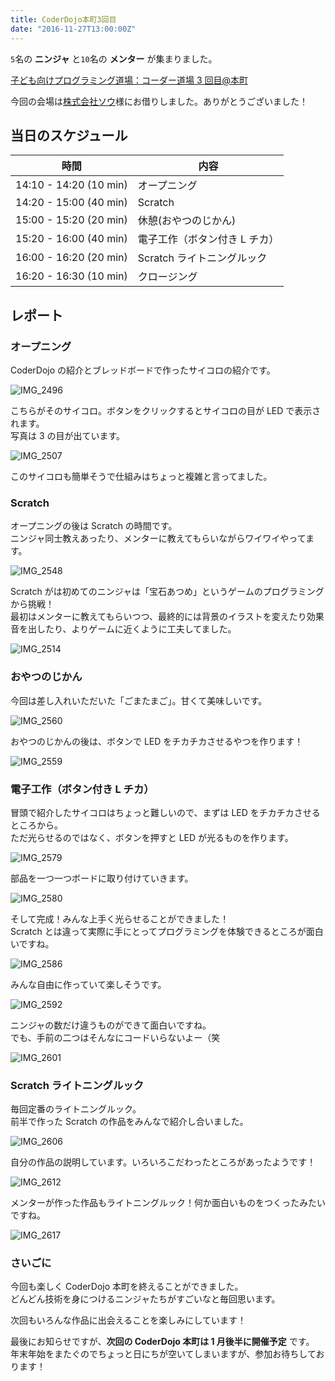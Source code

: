 ```yaml
---
title: CoderDojo本町3回目
date: "2016-11-27T13:00:00Z"
---
```


`5`名の **ニンジャ** と`10`名の **メンター** が集まりました。

[子ども向けプログラミング道場：コーダー道場 3 回目@本町](https://coderdojo-hommachi.doorkeeper.jp/events/54257)

今回の会場は[株式会社ソウ](https://sou-co.jp/)様にお借りしました。ありがとうございました！

## 当日のスケジュール

| 時間                   | 内容                          |
| ---------------------- | ----------------------------- |
| 14:10 - 14:20 (10 min) | オープニング                  |
| 14:20 - 15:00 (40 min) | Scratch                       |
| 15:00 - 15:20 (20 min) | 休憩(おやつのじかん)          |
| 15:20 - 16:00 (40 min) | 電子工作（ボタン付き L チカ） |
| 16:00 - 16:20 (20 min) | Scratch ライトニングルック    |
| 16:20 - 16:30 (10 min) | クロージング                  |

## レポート

### オープニング

CoderDojo の紹介とブレッドボードで作ったサイコロの紹介です。

![IMG_2496](./IMG_2496.jpg)

こちらがそのサイコロ。ボタンをクリックするとサイコロの目が LED で表示されます。  
写真は 3 の目が出ています。

![IMG_2507](./IMG_2507.jpg)

このサイコロも簡単そうで仕組みはちょっと複雑と言ってました。

### Scratch

オープニングの後は Scratch の時間です。  
ニンジャ同士教えあったり、メンターに教えてもらいながらワイワイやってます。

![IMG_2548](./IMG_2548.jpg)

Scratch がは初めてのニンジャは「宝石あつめ」というゲームのプログラミングから挑戦！  
最初はメンターに教えてもらいつつ、最終的には背景のイラストを変えたり効果音を出したり、よりゲームに近くように工夫してました。

![IMG_2514](./IMG_2514.jpg)

### おやつのじかん

今回は差し入れいただいた「ごまたまご」。甘くて美味しいです。

![IMG_2560](./IMG_2560.jpg)

おやつのじかんの後は、ボタンで LED をチカチカさせるやつを作ります！

![IMG_2559](./IMG_2559.jpg)

### 電子工作（ボタン付き L チカ）

冒頭で紹介したサイコロはちょっと難しいので、まずは LED をチカチカさせるところから。  
ただ光らせるのではなく、ボタンを押すと LED が光るものを作ります。

![IMG_2579](./IMG_2579.jpg)

部品を一つ一つボードに取り付けていきます。

![IMG_2580](./IMG_2580.jpg)

そして完成！みんな上手く光らせることができました！  
Scratch とは違って実際に手にとってプログラミングを体験できるところが面白いですね。

![IMG_2586](./IMG_2586.jpg)

みんな自由に作っていて楽しそうです。

![IMG_2592](./IMG_2592.jpg)

ニンジャの数だけ違うものができて面白いですね。  
でも、手前の二つはそんなにコードいらないよー（笑

![IMG_2601](./IMG_2601.jpg)

### Scratch ライトニングルック

毎回定番のライトニングルック。  
前半で作った Scratch の作品をみんなで紹介し合いました。

![IMG_2606](./IMG_2606.jpg)

自分の作品の説明しています。いろいろこだわったところがあったようです！

![IMG_2612](./IMG_2612.jpg)

メンターが作った作品もライトニングルック！何か面白いものをつくったみたいですね。

![IMG_2617](./IMG_2617.jpg)

### さいごに

今回も楽しく CoderDojo 本町を終えることができました。  
どんどん技術を身につけるニンジャたちがすごいなと毎回思います。

次回もいろんな作品に出会えることを楽しみにしています！

最後にお知らせですが、**次回の CoderDojo 本町は 1 月後半に開催予定** です。  
年末年始をまたぐのでちょっと日にちが空いてしまいますが、参加お待ちしております！
